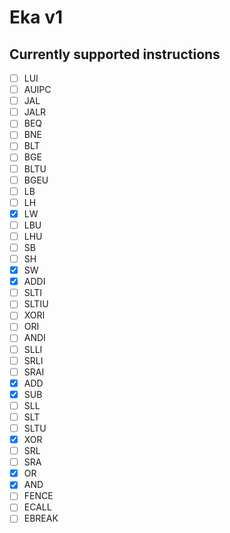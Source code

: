 # Eka v1

## Currently supported instructions
 
- [ ] LUI
- [ ] AUIPC
- [ ] JAL
- [ ] JALR
- [ ] BEQ
- [ ] BNE
- [ ] BLT
- [ ] BGE
- [ ] BLTU
- [ ] BGEU
- [ ] LB
- [ ] LH
- [x] LW
- [ ] LBU
- [ ] LHU
- [ ] SB
- [ ] SH
- [x] SW
- [x] ADDI
- [ ] SLTI
- [ ] SLTIU
- [ ] XORI
- [ ] ORI
- [ ] ANDI
- [ ] SLLI
- [ ] SRLI
- [ ] SRAI
- [x] ADD
- [x] SUB
- [ ] SLL
- [ ] SLT
- [ ] SLTU
- [x] XOR
- [ ] SRL
- [ ] SRA
- [x] OR
- [x] AND
- [ ] FENCE
- [ ] ECALL
- [ ] EBREAK
